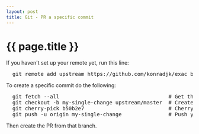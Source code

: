 ```yaml
---
layout: post
title: Git - PR a specific commit
---
```


{{ page.title }}
================

If you haven't set up your remote yet, run this line:
<pre id="code">
  git remote add upstream https://github.com/konradjk/exac_browser.git
</pre>

To create a specific commit do the following:
<pre id="code">
  git fetch --all                                   # Get the latest code
  git checkout -b my-single-change upstream/master  # Create new branch based on upstream/master
  git cherry-pick b50b2e7                           # Cherry pick the commit you want
  git push -u origin my-single-change               # Push your changes to the remote branch
</pre>
Then create the PR from that branch.
